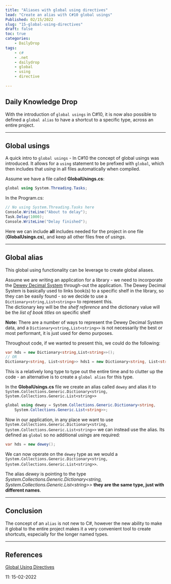 ```yaml
---
title: "Aliases with global using directives"
lead: "Create an alias with C#10 global usings"
Published: 02/15/2022
slug: "15-global-using-directives"
draft: false
toc: true
categories:
    - DailyDrop
tags:
    - c#
    - .net
    - dailydrop
    - global
    - using
    - directive
    
---
```


## Daily Knowledge Drop

With the introduction of `global usings` in C#10, it is now also possible to defined a `global alias` to have a shortcut to a specific type, across an entire project.

---

## Global usings

A quick intro to `global usings` - In C#10 the concept of global usings was introduced. It allows for a `using` statement to be prefixed with `global`, which then includes that _using_ in all files automatically when compiled.

Assume we have a file called **GlobalUsings.cs**:

``` csharp
global using System.Threading.Tasks;
```

In the Program.cs:

``` csharp
// No using System.Threading.Tasks here
Console.WriteLine("About to delay");
Task.Delay(1000);
Console.WriteLine("Delay finished");
```

Here we can include **all** includes needed for the project in one file (**GlobalUsings.cs**), and keep all other files free of _usings_.

---

## Global alias

This global using functionality can be leverage to create global aliases.

Assume we are writing an application for a library - we need to incorporate the [Dewey Decimal System](https://en.wikipedia.org/wiki/Dewey_Decimal_Classification) through-out the application. The Dewey Decimal System is basically used to links book(s) to a specific shelf in the library, so they can be easily found - so we decide to use a `Dictionary<string,List<string>>` to represent this.  
The dictionary key will be the _shelf reference_ and the dictionary value will be the _list of book titles_ on specific shelf

**Note:** There are a number of ways to represent the Dewey Decimal System data, and a `Dictionary<string,List<string>>` is not necessarily the best or most performant, it is just used for demo purposes.

Throughout code, if we wanted to present this, we could do the following:

``` csharp
var hds = new Dictionary<string,List<string>>();
// OR
Dictionary<string, List<string>> hds1 = new Dictionary<string, List<string>>();
```

This is a relatively long type to type out the entire time and to clutter up the code - an alternative is to create a `global alias` for this type.

In the **GlobalUsings.cs** file we create an alias called `dewey` and alias it to `System.Collections.Generic.Dictionary<string, System.Collections.Generic.List<string>>`

``` csharp
global using dewey = System.Collections.Generic.Dictionary<string, 
    System.Collections.Generic.List<string>>;
```

Now in our application, in any place we want to use `System.Collections.Generic.Dictionary<string, System.Collections.Generic.List<string>>` we can instead use the alias. Its defined as `global` so no additional _usings_ are required:

``` csharp
var hds = new dewey();
```

We can now operate on the `dewey` type as we would a `System.Collections.Generic.Dictionary<string, System.Collections.Generic.List<string>>`.  

The alias _dewey_ is pointing to the type _System.Collections.Generic.Dictionary\<string, System.Collections.Generic.List\<string\>\>_ **they are the same type, just with different names**.

---

## Conclusion

The concept of an `alias` is not new to C#, however the new ability to make it global to the entire project makes it a very convenient tool to create shortcuts, especially for the longer named types.

---

## References
[Global Using Directives](https://benbowen.blog/post/two_decades_of_csharp_vi/#global_using_directives)


<?# DailyDrop ?>11: 15-02-2022<?#/ DailyDrop ?>
